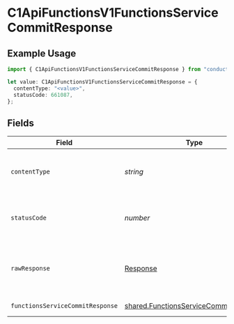 # C1ApiFunctionsV1FunctionsServiceCommitResponse

## Example Usage

```typescript
import { C1ApiFunctionsV1FunctionsServiceCommitResponse } from "conductorone-sdk-typescript/sdk/models/operations";

let value: C1ApiFunctionsV1FunctionsServiceCommitResponse = {
  contentType: "<value>",
  statusCode: 661087,
};
```

## Fields

| Field                                                                                                 | Type                                                                                                  | Required                                                                                              | Description                                                                                           |
| ----------------------------------------------------------------------------------------------------- | ----------------------------------------------------------------------------------------------------- | ----------------------------------------------------------------------------------------------------- | ----------------------------------------------------------------------------------------------------- |
| `contentType`                                                                                         | *string*                                                                                              | :heavy_check_mark:                                                                                    | HTTP response content type for this operation                                                         |
| `statusCode`                                                                                          | *number*                                                                                              | :heavy_check_mark:                                                                                    | HTTP response status code for this operation                                                          |
| `rawResponse`                                                                                         | [Response](https://developer.mozilla.org/en-US/docs/Web/API/Response)                                 | :heavy_check_mark:                                                                                    | Raw HTTP response; suitable for custom response parsing                                               |
| `functionsServiceCommitResponse`                                                                      | [shared.FunctionsServiceCommitResponse](../../../sdk/models/shared/functionsservicecommitresponse.md) | :heavy_minus_sign:                                                                                    | Successful response                                                                                   |